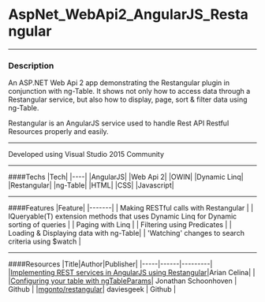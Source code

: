 # AspNet_WebApi2_AngularJS_Restangular
 
 ---
 
### Description
 
An ASP.NET Web Api 2 app demonstrating the Restangular plugin in conjunction with ng-Table. It shows not only how to access data through a Restangular service, but also how to display, page, sort & filter data using ng-Table.

Restangular is an AngularJS service used to handle Rest API Restful Resources properly and easily.

---

Developed using Visual Studio 2015 Community

---

####Techs
|Tech|
|----|
|AngularJS|
|Web Api 2|
|OWIN|
|Dynamic Linq|
|Restangular|
|ng-Table|
|HTML|
|CSS|
|Javascript|

---

####Features
|Feature|
|-------|
| Making RESTful calls with Restangular |
| IQueryable(T) extension methods that uses Dynamic Linq for Dynamic sorting of queries |
| Paging with Linq |
| Filtering using Predicates |
| Loading & Displaying data with ng-Table|
| 'Watching' changes to search criteria using $watch |

---

####Resources
|Title|Author|Publisher|
|-----|------|---------|
|[Implementing REST services in AngularJS using Restangular](http://arian-celina.com/implementing-rest-services-in-angularjs-using-restangular/)|Arian Celina| |
|[Configuring your table with ngTableParams](https://github.com/esvit/ng-table/wiki/Configuring-your-table-with-ngTableParams)| Jonathan Schoonhoven | Github |
|[mgonto/restangular](https://github.com/mgonto/restangular)| daviesgeek | Github |
